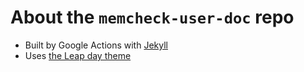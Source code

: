 # About the `memcheck-user-doc` repo

- Built by Google Actions with [Jekyll](https://docs.github.com/en/pages/setting-up-a-github-pages-site-with-jekyll/about-github-pages-and-jekyll)
- Uses [the Leap day theme](https://github.com/pages-themes/leap-day)
